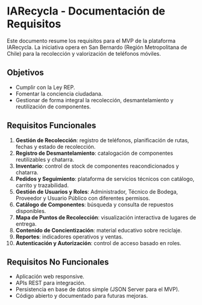 # IARecycla - Documentación de Requisitos

Este documento resume los requisitos para el MVP de la plataforma IARecycla. La iniciativa opera en San Bernardo (Región Metropolitana de Chile) para la recolección y valorización de teléfonos móviles.

## Objetivos
- Cumplir con la Ley REP.
- Fomentar la conciencia ciudadana.
- Gestionar de forma integral la recolección, desmantelamiento y reutilización de componentes.

## Requisitos Funcionales
1. **Gestión de Recolección**: registro de teléfonos, planificación de rutas, fechas y estado de recolección.
2. **Registro de Desmantelamiento**: catalogación de componentes reutilizables y chatarra.
3. **Inventario**: control de stock de componentes reacondicionados y chatarra.
4. **Pedidos y Seguimiento**: plataforma de servicios técnicos con catálogo, carrito y trazabilidad.
5. **Gestión de Usuarios y Roles**: Administrador, Técnico de Bodega, Proveedor y Usuario Público con diferentes permisos.
6. **Catálogo de Componentes**: búsqueda y consulta de repuestos disponibles.
7. **Mapa de Puntos de Recolección**: visualización interactiva de lugares de entrega.
8. **Contenido de Concientización**: material educativo sobre reciclaje.
9. **Reportes**: indicadores operativos y ventas.
10. **Autenticación y Autorización**: control de acceso basado en roles.

## Requisitos No Funcionales
- Aplicación web responsive.
- APIs REST para integración.
- Persistencia en base de datos simple (JSON Server para el MVP).
- Código abierto y documentado para futuras mejoras.


